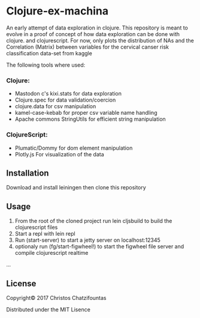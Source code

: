 # Clojure-ex-machina

An early attempt of data exploration in clojure.
This repository is meant to evolve in a proof of concept of
how data exploration can be done with clojure.
and clojurescript.
For now, only plots the distribution of NAs and the Correlation (Matrix) between variables
for the cervical canser risk classification data-set from kaggle

The following tools where used:
### Clojure:
* Mastodon c's kixi.stats for data exploration
* Clojure.spec for data validation/coercion
* clojure.data for csv manipulation
* kamel-case-kebab for proper csv variable name handling
* Apache commons StringUtils for efficient string manipulation

### ClojureScript:
* Plumatic/Dommy for dom element manipulation
* Plotly.js For visualization of the data
## Installation

Download and install leiningen then clone this repository
## Usage

1. From the root of the cloned project run lein cljsbuild to build the clojurescript files
2. Start a repl with lein repl
3. Run (start-server) to start a jetty server on localhost:12345
4. optionaly run (fg/start-figwheel!) to start the figwheel
   file server and compile clojurescript realtime


<!-- FIXME: explanation -->

<!-- ## Options -->

<!-- FIXME: listing of options this app accepts. -->

<!-- ## Examples -->

...

<!-- ### Bugs -->


## License

Copyright© 2017 Christos Chatzifountas

Distributed under the MIT Lisence

